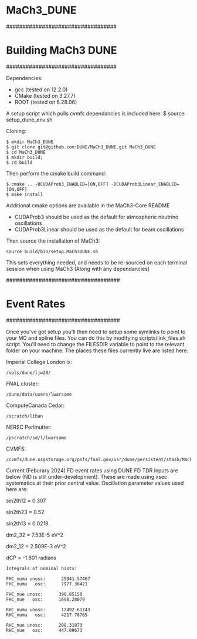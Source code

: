 # MaCh3_DUNE

##################################
# Building MaCh3 DUNE    #########
##################################

Dependencies:

- gcc (tested on 12.2.0)
- CMake (tested on 3.27.7) 
- ROOT (tested on 6.28.06)

A setup script which pulls cvmfs dependancies is included here:
$ source setup_dune_env.sh

Cloning:

~~~~~~~~~~~~~~
$ mkdir MaCh3_DUNE
$ git clone git@github.com:DUNE/MaCh3_DUNE.git MaCh3_DUNE
$ cd MaCh3_DUNE
$ mkdir build;
$ cd build
~~~~~~~~~~~~~~~

Then perform the cmake build command:

~~~~~~~~~~~~~~
$ cmake .. -DCUDAProb3_ENABLED=[ON,OFF] -DCUDAProb3Linear_ENABLED=[ON,OFF]
$ make install
~~~~~~~~~~~~~~
Additional cmake options are available in the MaCh3-Core README

- CUDAProb3 should be used as the default for atmospheric neutrino oscillations
- CUDAProb3Linear should be used as the default for beam oscillations

Then source the installation of MaCh3:
~~~~~~~~~~~~~~
source build/bin/setup.MaCh3DUNE.sh
~~~~~~~~~~~~~~

This sets everything needed, and needs to be re-sourced on each terminal session when using MaCh3 (Along with any dependancies)

###################################
# Event Rates ######
###################################

Once you've got setup you'll then need to setup some symlinks to point to your MC and spline files. You can do this by modifying scripts/link_files.sh script. You'll need to change the FILESDIR variable to point to the relevant folder on your machine. The places these files currently live are listed here:

Imperial College London lx:
~~~~~~~~~~~~~~
/vols/dune/ljw20/
~~~~~~~~~~~~~~

FNAL cluster:
~~~~~~~~~~~~~~
/dune/data/users/lwarsame
~~~~~~~~~~~~~~

ComputeCanada Cedar:
~~~~~~~~~~~~~~
/scratch/liban
~~~~~~~~~~~~~~

NERSC Perlmutter:
~~~~~~~~~~~~~~
/pscratch/sd/l/lwarsame
~~~~~~~~~~~~~~

CVMFS:
~~~~~~~~~~~~~~
/cvmfs/dune.osgstorage.org/pnfs/fnal.gov/usr/dune/persistent/stash/MaCh3/inputs/TDR/v2
~~~~~~~~~~~~~~

Current (Feburary 2024) FD event rates using DUNE FD TDR inputs are below (ND is still under-development). These are made using xsec systematics at their prior central value. Oscillation parameter values used here are:

sin2th12 = 0.307

sin2th23 = 0.52

sin2th13 = 0.0218

dm2_32 = 7.53E-5 eV^2

dm2_12 = 2.509E-3 eV^2 

dCP = -1.601 radians

~~~~~~~~~~~~~~~~
Integrals of nominal hists:

FHC_numu unosc:      25941.57467
FHC_numu   osc:      7977.36421
 
FHC_nue unosc:      390.85150
FHC_nue   osc:      1698.28079
 
RHC_numu unosc:      12492.61743
RHC_numu   osc:      4217.78765
 
RHC_nue unosc:      208.31873
RHC_nue   osc:      447.09673
~~~~~~~~~~~~~~~~

